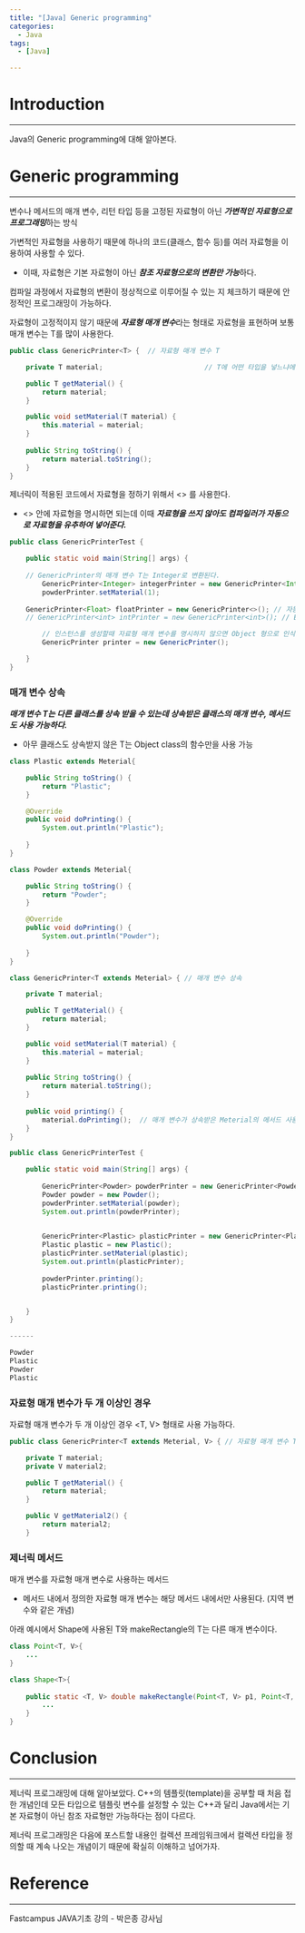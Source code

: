 ```yaml
---
title: "[Java] Generic programming"
categories:
  - Java
tags:
  - [Java]

---
```




# Introduction

---

Java의 Generic programming에 대해 알아본다.



# Generic programming

---

변수나 메서드의 매개 변수, 리턴 타입 등을 고정된 자료형이 아닌 ***가변적인 자료형으로 프로그래밍***하는 방식

가변적인 자료형을 사용하기 때문에 하나의 코드(클래스, 함수 등)를 여러 자료형을 이용하여 사용할 수 있다.

- 이때, 자료형은 기본 자료형이 아닌 ***참조 자료형으로의 변환만 가능***하다.

컴파일 과정에서 자료형의 변환이 정상적으로 이루어질 수 있는 지 체크하기 때문에 안정적인 프로그래밍이 가능하다.

자료형이 고정적이지 않기 때문에 ***자료형 매개 변수***라는 형태로 자료형을 표현하며 보통 매개 변수는 T를 많이 사용한다.

```java
public class GenericPrinter<T> {  // 자료형 매개 변수 T

	private T material;							// T에 어떤 타입을 넣느냐에 따라 material 변수의 타입이 결정 된다.

	public T getMaterial() {
		return material;
	}

	public void setMaterial(T material) {
		this.material = material;
	}
	
	public String toString() {
		return material.toString();
	}
}

```



제너릭이 적용된 코드에서 자료형을 정하기 위해서 <> 를 사용한다.

- <> 안에 자료형을 명시하면 되는데 이때 ***자료형을 쓰지 않아도 컴파일러가 자동으로 자료형을 유추하여 넣어준다.***

````java
public class GenericPrinterTest {

	public static void main(String[] args) {
		
    // GenericPrinter의 매개 변수 T는 Integer로 변환된다.
		GenericPrinter<Integer> integerPrinter = new GenericPrinter<Integer>(); 
		powderPrinter.setMaterial(1);
    
    GenericPrinter<Float> floatPrinter = new GenericPrinter<>(); // 자동으로 자료형이 Float으로 설정된다.
    // GenericPrinter<int> intPrinter = new GenericPrinter<int>(); // Error, 기본 자료형 사용 불가

		// 인스턴스를 생성할때 자료형 매개 변수를 명시하지 않으면 Object 형으로 인식함
		GenericPrinter printer = new GenericPrinter();

	}
}
````



### 매개 변수 상속

***매개 변수 T는 다른 클래스를 상속 받을 수 있는데 상속받은 클래스의 매개 변수, 메서드도 사용 가능하다.*** 

- 아무 클래스도 상속받지 않은 T는 Object class의 함수만을 사용 가능

```java
class Plastic extends Meterial{

	public String toString() {
		return "Plastic";
	}

	@Override
	public void doPrinting() {
		System.out.println("Plastic");
		
	}
}

class Powder extends Meterial{

	public String toString() {
		return "Powder";
	}

	@Override
	public void doPrinting() {
		System.out.println("Powder");
		
	}
}

class GenericPrinter<T extends Meterial> { // 매개 변수 상속

	private T material;

	public T getMaterial() {
		return material;
	}

	public void setMaterial(T material) {
		this.material = material;
	}
	
	public String toString() {
		return material.toString();
	}
	
	public void printing() {
		material.doPrinting();	// 매개 변수가 상속받은 Meterial의 메서드 사용
	}
}

public class GenericPrinterTest {

	public static void main(String[] args) {
		
		GenericPrinter<Powder> powderPrinter = new GenericPrinter<Powder>();
		Powder powder = new Powder();
		powderPrinter.setMaterial(powder);
		System.out.println(powderPrinter);
		

		GenericPrinter<Plastic> plasticPrinter = new GenericPrinter<Plastic>();
		Plastic plastic = new Plastic();
		plasticPrinter.setMaterial(plastic);
		System.out.println(plasticPrinter);
		
		powderPrinter.printing();
		plasticPrinter.printing();


	}
}

------

Powder
Plastic
Powder
Plastic
```



### 자료형 매개 변수가 두 개 이상인 경우

자료형 매개 변수가 두 개 이상인 경우 <T, V> 형태로 사용 가능하다.

```java
public class GenericPrinter<T extends Meterial, V> { // 자료형 매개 변수 T, V 사용

	private T material;
	private V material2;

	public T getMaterial() {
		return material;
	}

	public V getMaterial2() {
		return material2;
	}
```



### 제너릭 메서드

매개 변수를 자료형 매개 변수로 사용하는 메서드

- 메서드 내에서 정의한 자료형 매개 변수는 해당 메서드 내에서만 사용된다. (지역 변수와 같은 개념)

아래 예시에서 Shape에 사용된 T와 makeRectangle의 T는 다른 매개 변수이다.

```java
class Point<T, V>{
	...
}

class Shape<T>{
	
	public static <T, V> double makeRectangle(Point<T, V> p1, Point<T, V> p2) { // 제너릭 메서드
		...
	}
}
```



#  Conclusion

---

제너릭 프로그래밍에 대해 알아보았다. C++의 템플릿(template)을 공부할 때 처음 접한 개념인데 모든 타입으로 템플릿 변수를 설정할 수 있는 C++과 달리 Java에서는 기본 자료형이 아닌 참조 자료형만 가능하다는 점이 다르다.

제너릭 프로그래밍은 다음에 포스트할 내용인 컬렉션 프레임워크에서 컬렉션 타입을 정의할 때 계속 나오는 개념이기 때문에 확실히 이해하고 넘어가자.

# Reference

---

Fastcampus JAVA기초 강의 - 박은종 강사님
